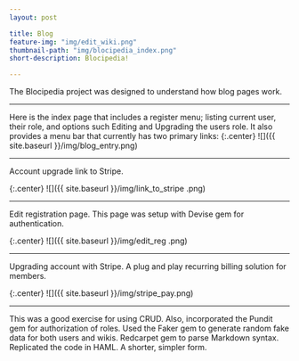 ```yaml
---
layout: post

title: Blog
feature-img: "img/edit_wiki.png"
thumbnail-path: "img/blocipedia_index.png"
short-description: Blocipedia!

---
```

 The Blocipedia project was designed to understand how blog pages work. 
 
 ___

Here is the index page that includes a register menu; listing current user, their role, and options such Editing and Upgrading the users role. It also provides a menu bar that currently has two primary links: 
{:.center}
![]({{ site.baseurl }}/img/blog_entry.png)

---

Account upgrade link to Stripe.

{:.center}
![]({{ site.baseurl }}/img/link_to_stripe
.png)

___

Edit registration page. This page was setup with Devise gem for authentication.   

{:.center}
![]({{ site.baseurl }}/img/edit_reg
.png)

---

Upgrading account with Stripe. A plug and play recurring billing solution for members.

{:.center}
![]({{ site.baseurl }}/img/stripe_pay.png)

___

This was a good exercise for using CRUD. Also, incorporated the Pundit gem for authorization of roles.
Used the Faker gem to generate random fake data for both users and wikis. Redcarpet gem to parse Markdown syntax. Replicated the code in HAML. A shorter, simpler form.   

